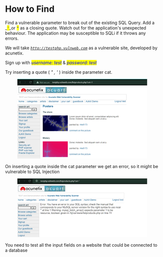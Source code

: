 # How to Find

Find a vulnerable parameter to break out of the existing SQL Query. Add a _<mark style="color:blue;">`'`</mark>_or _<mark style="color:blue;">`"`</mark>_ as a closing quote. Watch out for the application's unexpected behaviour. The application may be susceptible to SQLi if it throws any errors.

We will take [_`http://testphp.vulnweb.com`_](http://testphp.vulnweb.com) as a vulnerable site, developed by acunetix.

Sign up with _<mark style="color:blue;">username: test</mark>_ & _<mark style="color:blue;">password: test</mark>_

Try inserting a quote ( _" , '_ ) inside the parameter cat.

<figure><img src="../../.gitbook/assets/sqli-1" alt=""><figcaption></figcaption></figure>

On inserting a quote inside the cat parameter we get an error, so it might be vulnerable to SQL Injection

<figure><img src="../../.gitbook/assets/2.png" alt=""><figcaption></figcaption></figure>

You need to test all the input fields on a website that could be connected to a database
